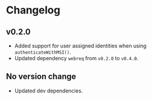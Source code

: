 # Changelog

## v0.2.0

* Added support for user assigned identities when using `authenticateWithMSI()`.
* Updated dependency `webreq` from `v0.2.0` to `v0.4.0`.

## No version change

* Updated dev dependencies.